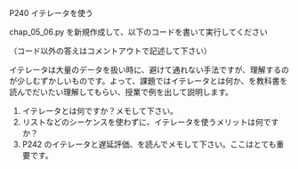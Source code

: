 P240 イテレータを使う

chap_05_06.py を新規作成して、以下のコードを書いて実行してください

（コード以外の答えはコメントアウトで記述して下さい）

イテレータは大量のデータを扱い時に、避けて通れない手法ですが、理解するのが少しむずかしいものです。よって、課題ではイテレータとは何か、を教科書を読んでだいたい理解してもらい、授業で例を出して説明します。

1. イテレータとは何ですか？メモして下さい。
1. リストなどのシーケンスを使わずに、イテレータを使うメリットは何ですか？
1. P242 のイテレータと遅延評価、を読んでメモして下さい。ここはとても重要です。
